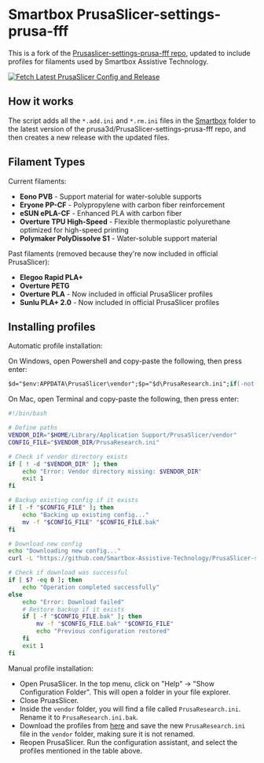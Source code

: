 # Smartbox PrusaSlicer-settings-prusa-fff

This is a fork of the [Prusaslicer-settings-prusa-fff repo](https://github.com/prusa3d/PrusaSlicer-settings-prusa-fff), updated to include profiles for filaments used by Smartbox Assistive Technology.

[![Fetch Latest PrusaSlicer Config and Release](https://github.com/Smartbox-Assistive-Technology/PrusaSlicer-settings-prusa-fff/actions/workflows/release.yml/badge.svg)](https://github.com/Smartbox-Assistive-Technology/PrusaSlicer-settings-prusa-fff/actions/workflows/release.yml)


## How it works

The script adds all the `*.add.ini` and `*.rm.ini` files in the [Smartbox](Smartbox) folder to the latest version of the prusa3d/PrusaSlicer-settings-prusa-fff repo, and then creates a new release with the updated files.

## Filament Types

Current filaments:

- **Eono PVB** - Support material for water-soluble supports
- **Eryone PP-CF** - Polypropylene with carbon fiber reinforcement
- **eSUN ePLA-CF** - Enhanced PLA with carbon fiber
- **Overture TPU High-Speed** - Flexible thermoplastic polyurethane optimized for high-speed printing
- **Polymaker PolyDissolve S1** - Water-soluble support material

Past filaments (removed because they're now included in official PrusaSlicer):

- **Elegoo Rapid PLA+**
- **Overture PETG**
- **Overture PLA** - Now included in official PrusaSlicer profiles
- **Sunlu PLA+ 2.0** - Now included in official PrusaSlicer profiles


## Installing profiles

Automatic profile installation:

On Windows, open Powershell and copy-paste the following, then press enter:

```ps
$d="$env:APPDATA\PrusaSlicer\vendor";$p="$d\PrusaResearch.ini";if(-not(Test-Path $d)){Write-Error "Vendor directory missing: $d";exit 1};if(Test-Path $p){Write-Host "Backing up existing config...";Move-Item $p "$p.bak" -Force};Write-Host "Downloading new config...";Invoke-WebRequest "https://github.com/Smartbox-Assistive-Technology/PrusaSlicer-settings-prusa-fff/releases/download/latest/PrusaResearch.ini" -OutFile $p;Write-Host "Operation completed successfully"
```

On Mac, open Terminal and copy-paste the following, then press enter:

```bash
#!/bin/bash

# Define paths
VENDOR_DIR="$HOME/Library/Application Support/PrusaSlicer/vendor"
CONFIG_FILE="$VENDOR_DIR/PrusaResearch.ini"

# Check if vendor directory exists
if [ ! -d "$VENDOR_DIR" ]; then
    echo "Error: Vendor directory missing: $VENDOR_DIR"
    exit 1
fi

# Backup existing config if it exists
if [ -f "$CONFIG_FILE" ]; then
    echo "Backing up existing config..."
    mv -f "$CONFIG_FILE" "$CONFIG_FILE.bak"
fi

# Download new config
echo "Downloading new config..."
curl -L "https://github.com/Smartbox-Assistive-Technology/PrusaSlicer-settings-prusa-fff/releases/download/latest/PrusaResearch.ini" -o "$CONFIG_FILE"

# Check if download was successful
if [ $? -eq 0 ]; then
    echo "Operation completed successfully"
else
    echo "Error: Download failed"
    # Restore backup if it exists
    if [ -f "$CONFIG_FILE.bak" ]; then
        mv -f "$CONFIG_FILE.bak" "$CONFIG_FILE"
        echo "Previous configuration restored"
    fi
    exit 1
fi
```


Manual profile installation:

- Open PrusaSlicer. In the top menu, click on "Help" -> "Show Configuration Folder". This will open a folder in your file explorer.
- Close PruasSlicer.
- Inside the `vendor` folder, you will find a file called `PrusaResearch.ini`. Rename it to `PrusaResearch.ini.bak`.
- Download the profiles from [here](https://github.com/Smartbox-Assistive-Technology/PrusaSlicer-settings-prusa-fff/releases/latest) and save the new `PrusaResearch.ini` file in the `vendor` folder, making sure it is not renamed.
- Reopen PrusaSlicer. Run the configuration assistant, and select the profiles mentioned in the table above.

